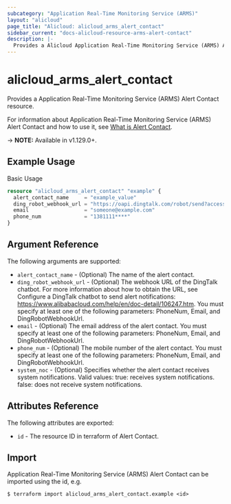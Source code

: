 ```yaml
---
subcategory: "Application Real-Time Monitoring Service (ARMS)"
layout: "alicloud"
page_title: "Alicloud: alicloud_arms_alert_contact"
sidebar_current: "docs-alicloud-resource-arms-alert-contact"
description: |-
  Provides a Alicloud Application Real-Time Monitoring Service (ARMS) Alert Contact resource.
---
```


# alicloud\_arms\_alert\_contact

Provides a Application Real-Time Monitoring Service (ARMS) Alert Contact resource.

For information about Application Real-Time Monitoring Service (ARMS) Alert Contact and how to use it, see [What is Alert Contact](https://www.alibabacloud.com/help/en/doc-detail/42953.htm).

-> **NOTE:** Available in v1.129.0+.

## Example Usage

Basic Usage

```terraform
resource "alicloud_arms_alert_contact" "example" {
  alert_contact_name     = "example_value"
  ding_robot_webhook_url = "https://oapi.dingtalk.com/robot/send?access_token=91f2f6****"
  email                  = "someone@example.com"
  phone_num              = "1381111****"
}

```

## Argument Reference

The following arguments are supported:

* `alert_contact_name` - (Optional) The name of the alert contact.
* `ding_robot_webhook_url` - (Optional) The webhook URL of the DingTalk chatbot. For more information about how to obtain the URL, see Configure a DingTalk chatbot to send alert notifications: https://www.alibabacloud.com/help/en/doc-detail/106247.htm. You must specify at least one of the following parameters: PhoneNum, Email, and DingRobotWebhookUrl.
* `email` - (Optional) The email address of the alert contact. You must specify at least one of the following parameters: PhoneNum, Email, and DingRobotWebhookUrl.
* `phone_num` - (Optional) The mobile number of the alert contact. You must specify at least one of the following parameters: PhoneNum, Email, and DingRobotWebhookUrl.
* `system_noc` - (Optional) Specifies whether the alert contact receives system notifications. Valid values:  true: receives system notifications. false: does not receive system notifications.

## Attributes Reference

The following attributes are exported:

* `id` - The resource ID in terraform of Alert Contact.

## Import

Application Real-Time Monitoring Service (ARMS) Alert Contact can be imported using the id, e.g.

```
$ terraform import alicloud_arms_alert_contact.example <id>
```

